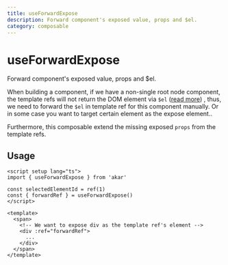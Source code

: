 ```yaml
---
title: useForwardExpose
description: Forward component's exposed value, props and $el.
category: composable
---
```


# useForwardExpose

<Description>
Forward component's exposed value, props and $el.
</Description>

When building a component, if we have a non-single root node component, the template refs will not return the DOM element via `$el` ([read more](https://vuejs.org/api/component-instance.html#el)) , thus, we need to forward the `$el` in template ref for this component manually. Or in some case you want to target certain element as the expose element..

Furthermore, this composable extend the missing exposed `props` from the template refs.

## Usage

```vue
<script setup lang="ts">
import { useForwardExpose } from 'akar'

const selectedElementId = ref(1)
const { forwardRef } = useForwardExpose()
</script>

<template>
  <span>
    <!-- We want to expose div as the template ref's element -->
    <div :ref="forwardRef">
      ...
    </div>
  </span>
</template>
```
